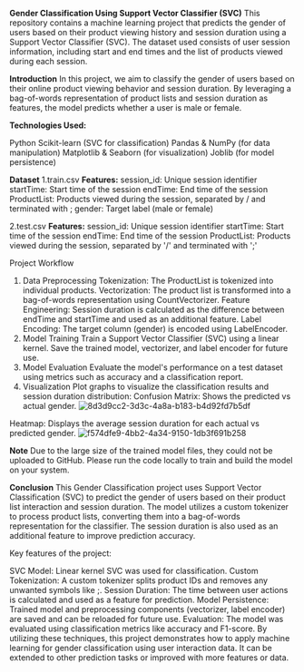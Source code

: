 **﻿Gender Classification Using Support Vector Classifier (SVC)**
This repository contains a machine learning project that predicts the gender of users based on their product viewing history and session duration using a Support Vector Classifier (SVC). The dataset used consists of user session information, including start and end times and the list of products viewed during each session.

**Introduction**
In this project, we aim to classify the gender of users based on their online product viewing behavior and session duration. By leveraging a bag-of-words representation of product lists and session duration as features, the model predicts whether a user is male or female.

**Technologies Used:**

Python
Scikit-learn (SVC for classification)
Pandas & NumPy (for data manipulation)
Matplotlib & Seaborn (for visualization)
Joblib (for model persistence)


**Dataset**
1.train.csv
**Features:**
session_id: Unique session identifier
startTime: Start time of the session
endTime: End time of the session
ProductList: Products viewed during the session, separated by / and terminated with ;
gender: Target label (male or female)

2.test.csv
**Features:**
session_id: Unique session identifier
startTime: Start time of the session
endTime: End time of the session
ProductList: Products viewed during the session, separated by '/' and terminated with ';'


Project Workflow
1. Data Preprocessing
Tokenization: The ProductList is tokenized into individual products.
Vectorization: The product list is transformed into a bag-of-words representation using CountVectorizer.
Feature Engineering: Session duration is calculated as the difference between endTime and startTime and used as an additional feature.
Label Encoding: The target column (gender) is encoded using LabelEncoder.
2. Model Training
Train a Support Vector Classifier (SVC) using a linear kernel.
Save the trained model, vectorizer, and label encoder for future use.
3. Model Evaluation
Evaluate the model's performance on a test dataset using metrics such as accuracy and a classification report.
4. Visualization
Plot graphs to visualize the classification results and session duration distribution:
Confusion Matrix: Shows the predicted vs actual gender.
![8d3d9cc2-3d3c-4a8a-b183-b4d92fd7b5df](https://github.com/user-attachments/assets/4c0cad6a-6f0b-4991-9e18-f876ae1d7f7a)

Heatmap: Displays the average session duration for each actual vs predicted gender.
![f574dfe9-4bb2-4a34-9150-1db3f691b258](https://github.com/user-attachments/assets/015a24a6-8acc-406f-b72a-797b5c546a54)

**Note**
Due to the large size of the trained model files, they could not be uploaded to GitHub. Please run the code locally to train and build the model on your system.

**Conclusion**
This Gender Classification project uses Support Vector Classification (SVC) to predict the gender of users based on their product list interaction and session duration. The model utilizes a custom tokenizer to process product lists, converting them into a bag-of-words representation for the classifier. The session duration is also used as an additional feature to improve prediction accuracy.

Key features of the project:

SVC Model: Linear kernel SVC was used for classification.
Custom Tokenization: A custom tokenizer splits product IDs and removes any unwanted symbols like ;.
Session Duration: The time between user actions is calculated and used as a feature for prediction.
Model Persistence: Trained model and preprocessing components (vectorizer, label encoder) are saved and can be reloaded for future use.
Evaluation: The model was evaluated using classification metrics like accuracy and F1-score.
By utilizing these techniques, this project demonstrates how to apply machine learning for gender classification using user interaction data. It can be extended to other prediction tasks or improved with more features or data.

